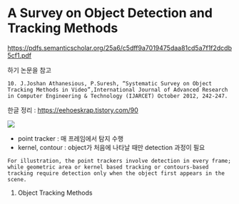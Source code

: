# A Survey on Object Detection and Tracking Methods

https://pdfs.semanticscholar.org/25a6/c5dff9a7019475daa81cd5a7f1f2dcdb5cf1.pdf

하기 논문을 참고 
```
10. J.Joshan Athanesious, P.Suresh, “Systematic Survey on Object Tracking Methods in Video”,International Journal of Advanced Research in Computer Engineering & Technology (IJARCET) October 2012, 242-247.
```


한글 정리 : https://eehoeskrap.tistory.com/90

![](https://t1.daumcdn.net/cfile/tistory/2469F54157F8B84417)

- point tracker : 매 프레임에서 탐지 수행 
- kernel, contour : object가 처음에 나타날 때만 detection 과정이 필요  

`For illustration, the point trackers involve detection in every frame; while
geometric area or kernel based tracking or contours-based tracking require detection only when the object first appears
in the scene. `

1. Object Tracking Methods

